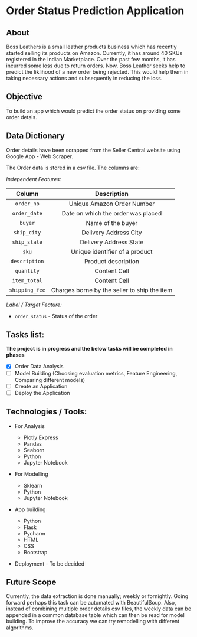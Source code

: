 # Order Status Prediction Application
<h2>About</h2>
Boss Leathers is a small leather products business which has recently started selling its products on Amazon. Currently, it has around 40 SKUs registered in the Indian Marketplace. Over the past few months, it has incurred some loss due to return orders. Now, Boss Leather seeks help to predict the liklihood of a new order being rejected. This would help them in taking necessary actions and subsequently in reducing the loss.

<h2>Objective</h2>
To build an app which would predict the order status on providing some order detais.

<h2>Data Dictionary</h2>
Order details have been scrapped from the Seller Central website using Google App - Web Scraper.

<p>The Order data is stored in a csv file. The columns are:

  *Independent Features:*
  
  | Column  | Description |
  | :-----------: | :-------------: |
  | `order_no`  | Unique Amazon Order Number  |
  | `order_date`  | Date on which the order was placed  |
  | `buyer`  | Name of the buyer  |
  | `ship_city`  | Delivery Address City  |
  | `ship_state`  | Delivery Address State  |
  | `sku`  | Unique identifier of a product  |
  | `description`  | Product description  |
  | `quantity`  | Content Cell  |
  | `item_total`  | Content Cell  |
  | `shipping_fee`  | Charges borne by the seller to ship the item  |

*Label / Target Feature:*
   - `order_status` - Status of the order
  
<h2>Tasks list:</h2>

**The project is in progress and the below tasks will be completed in phases**

  - [x] Order Data Analysis 
  - [ ] Model Building (Choosing evaluation metrics, Feature Engineering, Comparing different models)
  - [ ] Create an Application
  - [ ] Deploy the Application

<h2>Technologies / Tools:</h2>

  - For Analysis
    - Plotly Express
    - Pandas 
    - Seaborn
    - Python
    - Jupyter Notebook
   
  - For Modelling
    - Sklearn
    - Python
    - Jupyter Notebook

  - App building
    - Python
    - Flask
    - Pycharm
    - HTML
    - CSS
    - Bootstrap

  - Deployment - To be decided

<h2>Future Scope</h2>

Currently, the data extraction is done manually; weekly or fornightly. Going forward perhaps this task can be automated with BeautifulSoup. Also, instead of combining multiple order details csv files, the weekly data can be appended in a common database table which can then be read for model building. To improve the accuracy we can try remodelling with different algorithms. 
